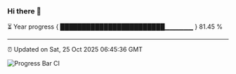 ### Hi there 👋

⏳ Year progress { ████████████████████████▁▁▁▁▁▁ } 81.45 %

---

⏰ Updated on Sat, 25 Oct 2025 06:45:36 GMT

![Progress Bar CI](https://github.com/IshwaranRudhara/GIT-ACTION/workflows/Progress%20Bar%20CI/badge.svg)
